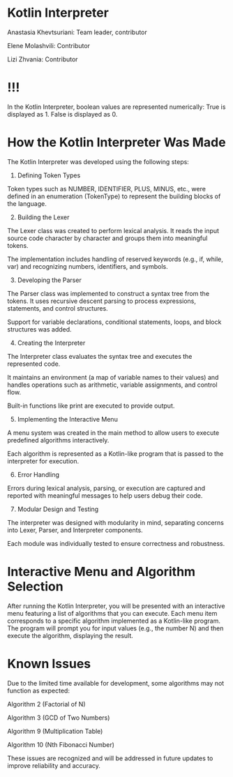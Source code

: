 Kotlin Interpreter
=================
Anastasia Khevtsuriani: Team leader, contributor

Elene Molashvili: Contributor

Lizi Zhvania: Contributor

!!!
===
In the Kotlin Interpreter, boolean values are represented numerically:
True is displayed as 1.
False is displayed as 0.

How the Kotlin Interpreter Was Made
===================================

The Kotlin Interpreter was developed using the following steps:

1. Defining Token Types

Token types such as NUMBER, IDENTIFIER, PLUS, MINUS, etc., were defined in an enumeration (TokenType) to represent the building blocks of the language.

2. Building the Lexer

The Lexer class was created to perform lexical analysis. It reads the input source code character by character and groups them into meaningful tokens.

The implementation includes handling of reserved keywords (e.g., if, while, var) and recognizing numbers, identifiers, and symbols.

3. Developing the Parser

The Parser class was implemented to construct a syntax tree from the tokens. It uses recursive descent parsing to process expressions, statements, and control structures.

Support for variable declarations, conditional statements, loops, and block structures was added.

4. Creating the Interpreter

The Interpreter class evaluates the syntax tree and executes the represented code.

It maintains an environment (a map of variable names to their values) and handles operations such as arithmetic, variable assignments, and control flow.

Built-in functions like print are executed to provide output.

5. Implementing the Interactive Menu

A menu system was created in the main method to allow users to execute predefined algorithms interactively.

Each algorithm is represented as a Kotlin-like program that is passed to the interpreter for execution.

6. Error Handling

Errors during lexical analysis, parsing, or execution are captured and reported with meaningful messages to help users debug their code.

7. Modular Design and Testing

The interpreter was designed with modularity in mind, separating concerns into Lexer, Parser, and Interpreter components.

Each module was individually tested to ensure correctness and robustness.


Interactive Menu and Algorithm Selection
========================================

After running the Kotlin Interpreter, you will be presented with an interactive menu featuring a list of algorithms that you can execute.
Each menu item corresponds to a specific algorithm implemented as a Kotlin-like program. The program will prompt you for input values (e.g., the number N) and then execute the algorithm, displaying the result.


Known Issues
============
Due to the limited time available for development, some algorithms may not function as expected:

Algorithm 2 (Factorial of N)

Algorithm 3 (GCD of Two Numbers)

Algorithm 9 (Multiplication Table)

Algorithm 10 (Nth Fibonacci Number)

These issues are recognized and will be addressed in future updates to improve reliability and accuracy.